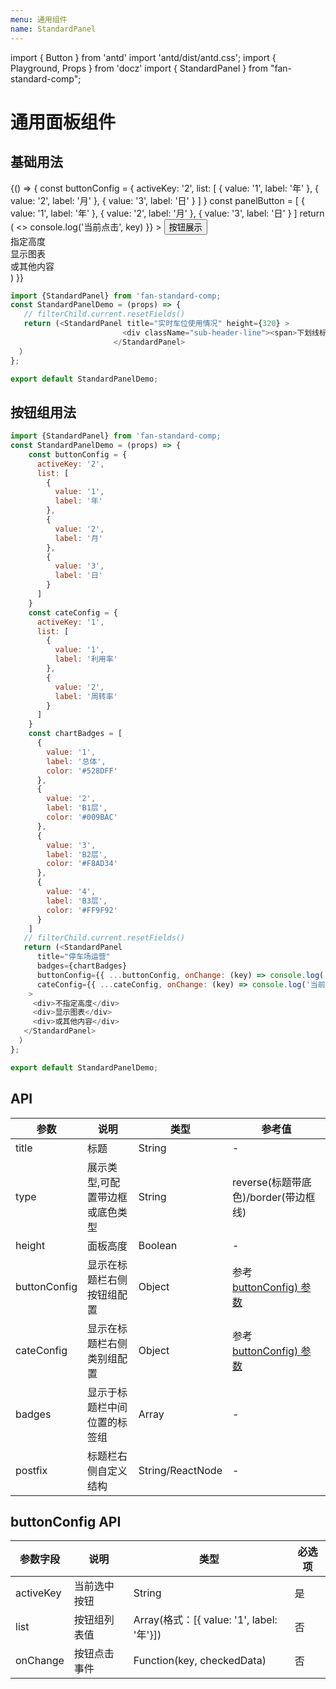 ```yaml
---
menu: 通用组件
name: StandardPanel
---
```

import { Button } from 'antd'
import 'antd/dist/antd.css';
import { Playground, Props } from 'docz'
import { StandardPanel } from "fan-standard-comp";

#  通用面板组件

##  基础用法
<Playground>
 {() => {
    const buttonConfig = {
      activeKey: '2',
      list: [
        {
          value: '1',
          label: '年'
        },
        {
          value: '2',
          label: '月'
        },
        {
          value: '3',
          label: '日'
        }
      ]
    }
    const panelButton = [
      {
        value: '1',
        label: '年'
      },
      {
        value: '2',
        label: '月'
      },
      {
        value: '3',
        label: '日'
      }
    ]
    return (
      <>
            <StandardPanel title="停车时长占比"
                           buttons={panelButton}
                           height={320}
                           buttonConfig={{ ...buttonConfig, onChange: (key) => console.log('当前点击', key) }}
            >
            <Button type="primary">按钮展示</Button>
              <div>指定高度</div>
              <div>显示图表</div>
              <div>或其他内容</div>
            </StandardPanel>
      </>
    )
  }}
  </Playground>

```javascript
import {StandardPanel} from 'fan-standard-comp;
const StandardPanelDemo = (props) => {
   // filterChild.current.resetFields()
   return (<StandardPanel title="实时车位使用情况" height={320} >
                         <div className="sub-header-line"><span>下划线标题</span></div>
                       </StandardPanel>
  ）
};

export default StandardPanelDemo;
```

##  按钮组用法

```javascript
import {StandardPanel} from 'fan-standard-comp;
const StandardPanelDemo = (props) => {
    const buttonConfig = {
      activeKey: '2',
      list: [
        {
          value: '1',
          label: '年'
        },
        {
          value: '2',
          label: '月'
        },
        {
          value: '3',
          label: '日'
        }
      ]
    }
    const cateConfig = {
      activeKey: '1',
      list: [
        {
          value: '1',
          label: '利用率'
        },
        {
          value: '2',
          label: '周转率'
        }
      ]
    }
    const chartBadges = [
      {
        value: '1',
        label: '总体',
        color: '#528DFF'
      },
      {
        value: '2',
        label: 'B1层',
        color: '#009BAC'
      },
      {
        value: '3',
        label: 'B2层',
        color: '#F8AD34'
      },
      {
        value: '4',
        label: 'B3层',
        color: '#FF9F92'
      }
    ]
   // filterChild.current.resetFields()
   return (<StandardPanel 
      title="停车场运营"
      badges={chartBadges}
      buttonConfig={{ ...buttonConfig, onChange: (key) => console.log('当前点击', key) }}
      cateConfig={{ ...cateConfig, onChange: (key) => console.log('当前点击', key) }}
    >
     <div>不指定高度</div>
     <div>显示图表</div>
     <div>或其他内容</div>
   </StandardPanel>
  ）
};

export default StandardPanelDemo;
```

##  API
| 参数      | 说明                                      | 类型         | 参考值 |
|----------|------------------------------------------|-------------|-------|
| title | 标题 | String |- |
| type | 展示类型,可配置带边框或底色类型 |String| reverse(标题带底色)/border(带边框线) |
| height | 面板高度 | Boolean | - |
| buttonConfig | 显示在标题栏右侧按钮组配置 |  Object|参考  [buttonConfig) 参数](#buttonconfig-api)|
| cateConfig | 显示在标题栏右侧类别组配置 |  Object| 参考  [buttonConfig) 参数](#buttonconfig-api)|
| badges | 显示于标题栏中间位置的标签组 |Array|- |
| postfix | 标题栏右侧自定义结构 |String/ReactNode|- |

## buttonConfig API
| 参数字段      | 说明  |   类型   |必选项|
|----------|------|-------------|------|
| activeKey | 当前选中按钮 | String | 是 |
| list | 按钮组列表值 | Array(格式：[{ value: '1', label: '年'}]) | 否 |
| onChange | 按钮点击事件 | Function(key, checkedData) | 否 |
